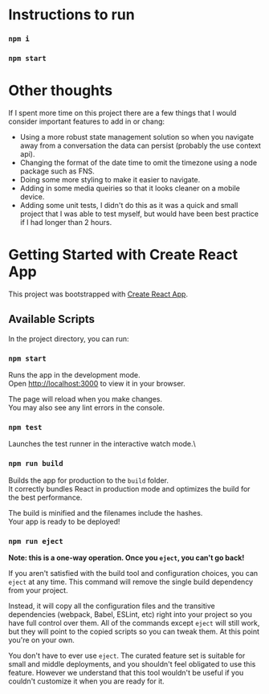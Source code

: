 # Instructions to run

### `npm i`

### `npm start`

# Other thoughts

If I spent more time on this project there are a few things that I would consider important features to add in or chang:

- Using a more robust state management solution so when you navigate away from a conversation the data can persist (probably the use context api).
- Changing the format of the date time to omit the timezone using a node package such as FNS.
- Doing some more styling to make it easier to navigate.
- Adding in some media queiries so that it looks cleaner on a mobile device.
- Adding some unit tests, I didn't do this as it was a quick and small project that I was able to test myself, but would have been best practice if I had longer than 2 hours.

# Getting Started with Create React App

This project was bootstrapped with [Create React App](https://github.com/facebook/create-react-app).

## Available Scripts

In the project directory, you can run:

### `npm start`

Runs the app in the development mode.\
Open [http://localhost:3000](http://localhost:3000) to view it in your browser.

The page will reload when you make changes.\
You may also see any lint errors in the console.

### `npm test`

Launches the test runner in the interactive watch mode.\

### `npm run build`

Builds the app for production to the `build` folder.\
It correctly bundles React in production mode and optimizes the build for the best performance.

The build is minified and the filenames include the hashes.\
Your app is ready to be deployed!

### `npm run eject`

**Note: this is a one-way operation. Once you `eject`, you can't go back!**

If you aren't satisfied with the build tool and configuration choices, you can `eject` at any time. This command will remove the single build dependency from your project.

Instead, it will copy all the configuration files and the transitive dependencies (webpack, Babel, ESLint, etc) right into your project so you have full control over them. All of the commands except `eject` will still work, but they will point to the copied scripts so you can tweak them. At this point you're on your own.

You don't have to ever use `eject`. The curated feature set is suitable for small and middle deployments, and you shouldn't feel obligated to use this feature. However we understand that this tool wouldn't be useful if you couldn't customize it when you are ready for it.
